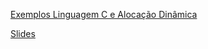 [Exemplos Linguagem C e Alocação Dinâmica](LinguagemC.md)

[Slides](https://docs.google.com/presentation/d/1Fp9ax2kFu3ngFwbXkXDi6wCVvn2WrT2ZYkXuuQdTeXQ/)
